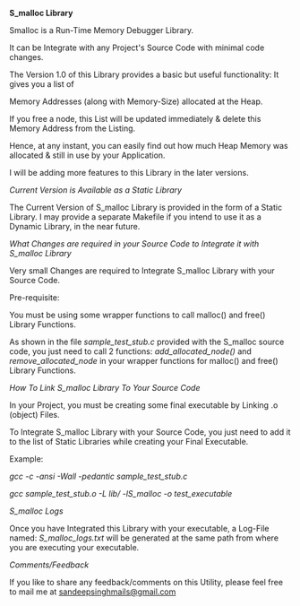 **S_malloc Library**

Smalloc is a Run-Time Memory Debugger Library.

It can be Integrate with any Project's Source Code with minimal code changes.

The Version 1.0 of this Library provides a basic but useful functionality: It gives you a list of

Memory Addresses (along with Memory-Size) allocated at the Heap.

If you free a node, this List will be updated immediately & delete this Memory Address from the Listing.

Hence, at any instant, you can easily find out how much Heap Memory was allocated & still in use by your Application.

I will be adding more features to this Library in the later versions.

*Current Version is Available as a Static Library*

The Current Version of S_malloc Library is provided in the form of a Static Library.
I may provide a separate Makefile if you intend to use it as a Dynamic Library, in the near future.

*What Changes are required in your Source Code to Integrate it with S_malloc Library*

Very small Changes are required to Integrate S_malloc Library with your Source Code.

Pre-requisite:

You must be using some wrapper functions to call malloc() and free() Library Functions.

As shown in the file *sample_test_stub.c* provided with the S_malloc source code, you just need 
to call 2 functions: *add_allocated_node()* and *remove_allocated_node* in your wrapper functions 
for malloc() and free() Library Functions.


*How To Link S_malloc Library To Your Source Code*

In your Project, you must be creating some final executable by Linking .o (object) Files.

To Integrate S_malloc Library with your Source Code, you just need to add it to the list of Static Libraries
while creating your Final Executable.

Example:

*gcc -c -ansi -Wall -pedantic sample_test_stub.c*

*gcc sample_test_stub.o -L lib/ -lS_malloc -o test_executable*


*S_malloc Logs*

Once you have Integrated this Library with your executable, a Log-File named: *S_malloc_logs.txt* will be generated at 
the same path from where you are executing your executable.

*Comments/Feedback*

If you like to share any feedback/comments on this Utility, please feel free to mail me at sandeepsinghmails@gmail.com


